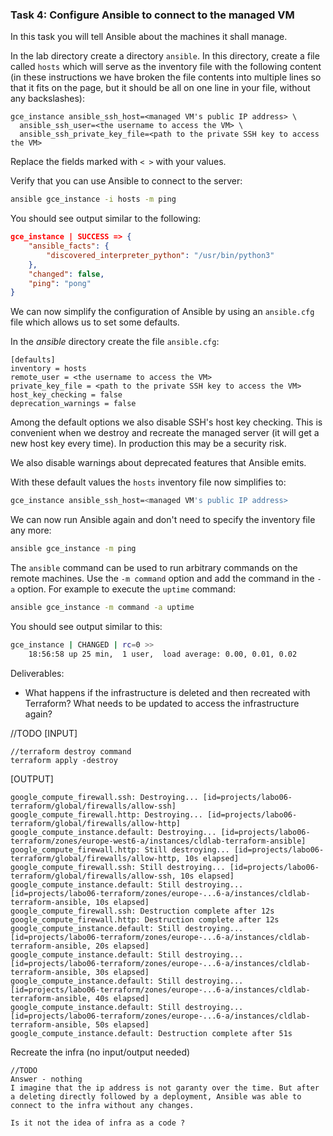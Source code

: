 ### Task 4: Configure Ansible to connect to the managed VM

In this task you will tell Ansible about the machines it shall manage.

In the lab directory create a directory `ansible`. In this directory, create a file called
`hosts` which will serve as the inventory file with the following content (in these instructions we have broken the file contents into
multiple lines so that it fits on the page, but it should be all on
one line in your file, without any backslashes):

    gce_instance ansible_ssh_host=<managed VM's public IP address> \
      ansible_ssh_user=<the username to access the VM> \
      ansible_ssh_private_key_file=<path to the private SSH key to access the VM>
      
Replace the fields marked with `< >` with your values.

Verify that you can use Ansible to connect to the server:

```bash
ansible gce_instance -i hosts -m ping
```

You should see output similar to the following:

```json
gce_instance | SUCCESS => {
    "ansible_facts": {
        "discovered_interpreter_python": "/usr/bin/python3"
    },
    "changed": false,
    "ping": "pong"
}
```

We can now simplify the configuration of Ansible by using an
`ansible.cfg` file which allows us to set some defaults.

In the _ansible_ directory create the file `ansible.cfg`:

    [defaults]
    inventory = hosts
    remote_user = <the username to access the VM>
    private_key_file = <path to the private SSH key to access the VM>
    host_key_checking = false
    deprecation_warnings = false

Among the default options we also disable SSH's host key
checking. This is convenient when we destroy and recreate the managed
server (it will get a new host key every time). In production this may
be a security risk.

We also disable warnings about deprecated features that Ansible emits.

With these default values the `hosts` inventory file now simplifies to:

```bash
gce_instance ansible_ssh_host=<managed VM's public IP address>
```

We can now run Ansible again and don't need to specify the inventory
file any more:

```bash
ansible gce_instance -m ping
```

The `ansible` command can be used to run arbitrary commands on the
remote machines. Use the `-m command` option and add the command in
the `-a` option. For example to execute the `uptime` command:

```bash
ansible gce_instance -m command -a uptime
```

You should see output similar to this:

```bash
gce_instance | CHANGED | rc=0 >>
    18:56:58 up 25 min,  1 user,  load average: 0.00, 0.01, 0.02
```

Deliverables:

- What happens if the infrastructure is deleted and then recreated with Terraform? What needs to be updated to access the infrastructure again?

//TODO
[INPUT]
```
//terraform destroy command
terraform apply -destroy
```

[OUTPUT]
```
google_compute_firewall.ssh: Destroying... [id=projects/labo06-terraform/global/firewalls/allow-ssh]
google_compute_firewall.http: Destroying... [id=projects/labo06-terraform/global/firewalls/allow-http]
google_compute_instance.default: Destroying... [id=projects/labo06-terraform/zones/europe-west6-a/instances/cldlab-terraform-ansible] google_compute_firewall.http: Still destroying... [id=projects/labo06-terraform/global/firewalls/allow-http, 10s elapsed]
google_compute_firewall.ssh: Still destroying... [id=projects/labo06-terraform/global/firewalls/allow-ssh, 10s elapsed]
google_compute_instance.default: Still destroying... [id=projects/labo06-terraform/zones/europe-...6-a/instances/cldlab-terraform-ansible, 10s elapsed]
google_compute_firewall.ssh: Destruction complete after 12s
google_compute_firewall.http: Destruction complete after 12s
google_compute_instance.default: Still destroying... [id=projects/labo06-terraform/zones/europe-...6-a/instances/cldlab-terraform-ansible, 20s elapsed]
google_compute_instance.default: Still destroying... [id=projects/labo06-terraform/zones/europe-...6-a/instances/cldlab-terraform-ansible, 30s elapsed]
google_compute_instance.default: Still destroying... [id=projects/labo06-terraform/zones/europe-...6-a/instances/cldlab-terraform-ansible, 40s elapsed]
google_compute_instance.default: Still destroying... [id=projects/labo06-terraform/zones/europe-...6-a/instances/cldlab-terraform-ansible, 50s elapsed]
google_compute_instance.default: Destruction complete after 51s
```

Recreate the infra (no input/output needed)

```
//TODO
Answer - nothing
I imagine that the ip address is not garanty over the time. But after a deleting directly followed by a deployment, Ansible was able to connect to the infra without any changes.

Is it not the idea of infra as a code ?
```